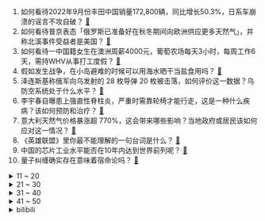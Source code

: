 1. 如何看待2022年9月份丰田中国销量172,800辆，同比增长50.3%，日系车崩溃的谣言不攻自破？ [:link:](https://www.zhihu.com/question/558724608)
2. 如何看待普京表态「俄罗斯已准备好在秋冬期间向欧洲供应更多天然气」，并称北溪事件受益者是美国？ [:link:](https://www.zhihu.com/question/558983094)
3. 如何看待一中国籍女生在澳洲周薪4000元，葡萄农场每天3小时，每周工作6天，需持WHV从事打工度假？ [:link:](https://www.zhihu.com/question/558816269)
4. 假如发生战争，在小岛避难的时候可以用海水晒干当盐食用吗？ [:link:](https://www.zhihu.com/question/555638242)
5. 泽连斯基称俄军向乌发射的 28 枚导弹 20 枚被击落，如何评价这一数据？乌防空系统处于什么水平？ [:link:](https://www.zhihu.com/question/558880777)
6. 李宇春自曝患上强直性脊柱炎，严重时需靠轮椅才能行走，这是一种什么疾病？该如何预防和治疗？ [:link:](https://www.zhihu.com/question/558971534)
7. 意大利天然气价格暴涨超 770%，这会带来哪些影响？当地政府或居民该如何应对这一情况？ [:link:](https://www.zhihu.com/question/558972104)
8. 《英雄联盟》里你最不能理解的一句台词是什么？ [:link:](https://www.zhihu.com/question/420264870)
9. 中国的芯片工业水平能否在10年内达到世界前列呢？ [:link:](https://www.zhihu.com/question/543811431)
10. 量子纠缠确实存在意味着宿命论吗？ [:link:](https://www.zhihu.com/question/557949184)
<details>
<summary>11 ~ 20</summary>

11. 瑞士信贷陷破产危机，究竟发生了什么？瑞士信贷如果出现倒闭，会造成什么影响？ [:link:](https://www.zhihu.com/question/558794597)
12. 想打个瑶的金标，但是很多人见瑶就摆，如何在巅峰赛拿瑶不被队友嫌弃？ [:link:](https://www.zhihu.com/question/535570763)
13. 美议员提议暂停向沙特阿拉伯出售武器，为期一年，可能会带来哪些影响？哪些信息值得关注？ [:link:](https://www.zhihu.com/question/558963313)
14. 未来十年二十年教师会不会迎来缩编下岗潮？ [:link:](https://www.zhihu.com/question/557594658)
15. 航天学霸姜宇 1 年 9 个月拿博士学位，曾发表 27 篇 SCI 论文，这是什么水平？还有哪些成就？ [:link:](https://www.zhihu.com/question/558794172)
16. 父亲去世，我该如何接手企业？ [:link:](https://www.zhihu.com/question/558758783)
17. 怎么用文学专业知识反驳这种玩笑，比如：卖火柴的小女孩无证经营? [:link:](https://www.zhihu.com/question/553983303)
18. 如何评价电视剧《底线》大结局？ [:link:](https://www.zhihu.com/question/558725187)
19. 女生要买蓝月亮却收到「蓝月壳」，客服称「属自主品牌，不是仅大牌才好用」，如何看待商家傍名牌行为？ [:link:](https://www.zhihu.com/question/558853532)
20. “数学的进步不是由无数群众推动的而是从古至今极个别人才个人能力推动前进的”这句话对不对，为什么？ [:link:](https://www.zhihu.com/question/555028139)
</details>
<details>
<summary>21 ~ 30</summary>

21. 是什么原因造成了台湾普通话的特殊口音？ [:link:](https://www.zhihu.com/question/21506480)
22. 《守望先锋》为什么好多人看见卡西迪的视频就一定会在下面刷「他叫麦克雷」？ [:link:](https://www.zhihu.com/question/557886324)
23. 第一次见父母，男朋友的表现让我打了退堂鼓，我要怎么办？ [:link:](https://www.zhihu.com/question/554034364)
24. 拜登表态称「我相信能再次击败特朗普」，目前拜登的支持度如何？你看好拜登的连任前景吗？ [:link:](https://www.zhihu.com/question/558830824)
25. 一项调查称 91.81%的受访者有「文字讨好」行为，如何看待这一数据，如何理解文字讨好症的流行？ [:link:](https://www.zhihu.com/question/558877310)
26. iPhone 14 Plus 遇冷，而 Pro 却卖爆，如何看待苹果此次新品的「左右手互博」现象？ [:link:](https://www.zhihu.com/question/558611647)
27. 旧玻璃为什么不能重新熔了作新玻璃，而只能作为作新玻璃的配料存在？ [:link:](https://www.zhihu.com/question/554085292)
28. 10 月 12 日沪指重回 3000 点，两市上涨个股超 4500 只，如何看待今日股市反弹？ [:link:](https://www.zhihu.com/question/558889600)
29. 评书演员王玥波为什么说赤兔马是白马？ [:link:](https://www.zhihu.com/question/497272463)
30. 波兰「友谊」输油管道发现泄漏点，该管道是往德国输送原油的主要线路，哪些信息值得关注？可能造成哪些影响？ [:link:](https://www.zhihu.com/question/558932038)
</details>
<details>
<summary>31 ~ 40</summary>

31. 「天宫课堂」第三课取得圆满成功，中国航天员邀请青少年朋友们同步天地做实验，本次太空课堂有哪些亮点？ [:link:](https://www.zhihu.com/question/558578427)
32. 我有必要去维持一段我融不进去的友谊吗？ [:link:](https://www.zhihu.com/question/552761679)
33. 高中看不到光怎么熬下去? [:link:](https://www.zhihu.com/question/557150214)
34. 你后悔买电子书阅读器吗？ [:link:](https://www.zhihu.com/question/300173600)
35. 怎么才能开始行动的第一步? [:link:](https://www.zhihu.com/question/523121441)
36. 上大学之后发现好多高中自认为的朋友把自己删了是什么心情？ [:link:](https://www.zhihu.com/question/558863888)
37. 高三熬夜刷题真的有用吗？ [:link:](https://www.zhihu.com/question/555953835)
38. 如何评价张翰主演的电视剧《东八区的先生们》？ [:link:](https://www.zhihu.com/question/550556433)
39. 有什么道理是做生意后才知道的？ [:link:](https://www.zhihu.com/question/318085423)
40. 喝咖啡提神有很多弊端，但是上班真的困啊，有什么可以替代咖啡的提神饮品么？ [:link:](https://www.zhihu.com/question/542156707)
</details>
<details>
<summary>41 ~ 50</summary>

41. 《原神》77为什么作为五星辅助强度这么低？ [:link:](https://www.zhihu.com/question/468663546)
42. 如何评价《明日方舟》新主线章节「淬火尘霾」？ [:link:](https://www.zhihu.com/question/558698559)
43. 表达相思的诗词有哪些？ [:link:](https://www.zhihu.com/question/550502533)
44. 家庭浴室装修应该如何设计？ [:link:](https://www.zhihu.com/question/450331936)
45. 自动驾驶都用激光雷达等以后自动驾驶车多起来了，路上的激光雷达会不会相互干扰？ [:link:](https://www.zhihu.com/question/455107544)
46. 怎么去接受自己的平庸？平庸的人生拥有什么意义？ [:link:](https://www.zhihu.com/question/558698275)
47. 数据中台到底是什么？ [:link:](https://www.zhihu.com/question/539408684)
48. 今年秋招是只有计算机很难吗，还是说都很难？其他行业怎么样? [:link:](https://www.zhihu.com/question/557849667)
49. 是不是只有成绩变好才会有人主动找你? [:link:](https://www.zhihu.com/question/558889604)
50. 高考真的决定未来吗? [:link:](https://www.zhihu.com/question/558570002)
</details><details>
<summary>bilibili</summary>

1. 如果有人装到了你擅长的领域，咱得这么做！ [:link:](//www.bilibili.com/video/BV1ed4y1i7SB)
2. 有的人死了，尸体都找不回来，《非常警事》主题曲发布，讲述禁毒战场的一起真案 [:link:](//www.bilibili.com/video/BV1id4y1i7fY)
3. 街头沙发实验，你会来坐吗？ [:link:](//www.bilibili.com/video/BV19g411Y7LB)
4. 社死 [:link:](//www.bilibili.com/video/BV1YV4y1L7Mq)
5. 都20岁了，去健身穿的成熟一点…… [:link:](//www.bilibili.com/video/BV16B4y1j7RT)
6. 锟斤拷�⊠是怎样炼成的——中文显示“⼊”门指南【柴知道】 [:link:](//www.bilibili.com/video/BV1cB4y177QR)
7. 00后做宿管阿姨是真快乐啊！ [:link:](//www.bilibili.com/video/BV12B4y1j7aS)
8. 我要被这群记者笑死啦哈哈哈哈哈哈哈哈哈哈哈哈哈哈 [:link:](//www.bilibili.com/video/BV1oe4y1i7kZ)
9. 深山中的一碗油泡蛋，让瘦小的妹子连干3碗饭！ [:link:](//www.bilibili.com/video/BV1GW4y1H7CK)
10. 关于养猫不受重力影响这件事的副作用 [:link:](//www.bilibili.com/video/BV1VT411N71k)
<details>
<summary>11 ~ 20</summary>

11. 变色油墨我搞定了 [:link:](//www.bilibili.com/video/BV1jm4y1A77A)
12. Can’t take my eyes off you完整版视频来啦 [:link:](//www.bilibili.com/video/BV1R84y1B7jw)
13. 3D版老爹 [:link:](//www.bilibili.com/video/BV18e411j72m)
14. 它没流量没上院线，却是我心中的国庆档最佳！ [:link:](//www.bilibili.com/video/BV1FT411N7uH)
15. 近半年时间制作的福州肉燕，我尽力了！ [:link:](//www.bilibili.com/video/BV1UW4y1J7V6)
16. 关于我家狗长得像余华老师这件事 [:link:](//www.bilibili.com/video/BV1LP41177jK)
17. 【AI绘画】再次进化！novelai真官网版本解压即用 无需下载！这次1分钟内不用学也能会用 [:link:](//www.bilibili.com/video/BV1EV4y1L7dX)
18. 当说话失去所有声母 [:link:](//www.bilibili.com/video/BV1jm4y1A7qA)
19. 这收银员速度超快，看看我是怎么利用他来教你们英语的 [:link:](//www.bilibili.com/video/BV1ue4y1E77E)
20. 如何让人内疚一辈子 [:link:](//www.bilibili.com/video/BV1o24y197Zu)
</details>
<details>
<summary>21 ~ 30</summary>

21. 这条视频可能会引起很多人的谩骂，但是我想了想还是选择发出来。 [:link:](//www.bilibili.com/video/BV1NG4y1p7ec)
22. 【医学博士】每天久坐8小时，身体会发生哪些变化？I 考研党、上班族必须收藏！ [:link:](//www.bilibili.com/video/BV1mB4y1j77G)
23. 当音乐室有人弹《未闻花名》 [:link:](//www.bilibili.com/video/BV1sT411P7qN)
24. 酥烂能拉丝的红烧肉，亲妈级教程。 [:link:](//www.bilibili.com/video/BV17m4y1A7WJ)
25. 看火影的和看JOJO的都沉默了…… [:link:](//www.bilibili.com/video/BV1kB4y1j7xr)
26. 居然在奶茶里，喝出指甲 [:link:](//www.bilibili.com/video/BV1eR4y197Xv)
27. 两帅小伙吃杭州日料“天花板”，花式刺身吃到饱 [:link:](//www.bilibili.com/video/BV1XN4y1A7yt)
28. 《明日方舟》主题曲【淬火尘霾】概念pv [:link:](//www.bilibili.com/video/BV1ag411h7Uq)
29. “要经历多少，才能看的这么透彻？” [:link:](//www.bilibili.com/video/BV1Ue4y1J7UB)
30. 对于以前的欺骗行为，深表歉意！ [:link:](//www.bilibili.com/video/BV1ze41157fq)
</details>
<details>
<summary>31 ~ 40</summary>

31. 以前的年轻人VS现在的年轻人 [:link:](//www.bilibili.com/video/BV1je4y1q7yp)
32. 正版星际穿越摇 [:link:](//www.bilibili.com/video/BV1gW4y1H74s)
33. 荧妹：区区500岁也能当草神？！ [:link:](//www.bilibili.com/video/BV1x8411W7aq)
34. 终 🐔 第 一 杀 人 王 [:link:](//www.bilibili.com/video/BV1Ve4y1q7VG)
35. 工程师教你怎么撕胶带！最后一个你肯定不知道！ [:link:](//www.bilibili.com/video/BV1pV4y1L797)
36. “每天一遍，防止抑郁率达99.999%！” [:link:](//www.bilibili.com/video/BV1fN4y1w7BM)
37. 你们要的110万粉丝女装来了 [:link:](//www.bilibili.com/video/BV1kt4y1c7hb)
38. 张瀚那可怕的性感症 [:link:](//www.bilibili.com/video/BV1CB4y1j7ka)
39. Speed怒唱阳光彩虹小白马 [:link:](//www.bilibili.com/video/BV1fB4y1j7V4)
40. 高分科幻悬疑美剧《13号仓库》全集解说 [:link:](//www.bilibili.com/video/BV1bm4y1A7Kk)
</details>
<details>
<summary>41 ~ 50</summary>

41. 对不起，我偷偷瘦了30斤！！！ [:link:](//www.bilibili.com/video/BV1j14y1776g)
42. 这天变得，比我妈变装都快 [:link:](//www.bilibili.com/video/BV1m84y1B7We)
43. 狐 主 任 本 体 [:link:](//www.bilibili.com/video/BV1dG411E7qd)
44. 他们两个是谁，有谁认识吗？ [:link:](//www.bilibili.com/video/BV18d4y1i7qK)
45. RTX4090性能分析：这显卡太强了！ [:link:](//www.bilibili.com/video/BV1NV4y1L7qi)
46. 第一次去唢呐区up主家，被扣下来跳《恋爱循环》.... [:link:](//www.bilibili.com/video/BV1sT411N7jY)
47. 栓Q哥自学英语成为英语导游的那些年 [:link:](//www.bilibili.com/video/BV1yV4y157s2)
48. 【(G)I-DLE】- X-FILE VIDEO [:link:](//www.bilibili.com/video/BV1ee41157f7)
49. 外媒：《游戏王》作者高桥和希因救人溺亡 [:link:](//www.bilibili.com/video/BV1Hd4y1i7Vh)
50. 【TES】《再输一把就回家》激情速填，摆烂pv [:link:](//www.bilibili.com/video/BV1984y1B7Mo)
</details>
<details>
<summary>51 ~ 60</summary>

51. 全世界最贵的炸猪排！500元！比脸还要大！到底有多好吃？ [:link:](//www.bilibili.com/video/BV1bt4y1c7TE)
52. 好久没吃过的街头拌水果，久违了兄弟们，我回归了。 [:link:](//www.bilibili.com/video/BV1yV4y1L77C)
53. 《一句话分清PUA》 [:link:](//www.bilibili.com/video/BV1LV4y1L7SE)
54. 用一年时间超硬核整理“全网低脂低卡食物”，纯纯干货！好吃不胖，瘦成闪电全靠它们！一整个幸福住！ [:link:](//www.bilibili.com/video/BV1NP411772F)
55. 沉浸式开飞机 塞斯纳 185 Skywagon [:link:](//www.bilibili.com/video/BV1NP41177ur)
56. 《LPL一天体验券》 [:link:](//www.bilibili.com/video/BV1TK411Q7Za)
57. 【整活】我去！TES！ [:link:](//www.bilibili.com/video/BV1xe4y1q7Aq)
58. 保姆级教程教你在网课中vtb出道 [:link:](//www.bilibili.com/video/BV15G4y1p7bz)
59. 不要图方便忽略了用电安全，何况它其实并不方便 [:link:](//www.bilibili.com/video/BV1Be4y1q7zA)
60. 【𝟒𝐊】电锯人 OP：米津玄師「KICK BACK」【中字】 [:link:](//www.bilibili.com/video/BV1Ke4y1E7ub)
</details>
<details>
<summary>61 ~ 70</summary>

61. 【淬火尘霾】明日方舟 主线第十一章 磨难环境 摆完挂机 简单好抄（持续更新中） [:link:](//www.bilibili.com/video/BV1cG411J7Mu)
62. 物理老师：我查个宿遭这顿骂啊！ [:link:](//www.bilibili.com/video/BV1YB4y1j7en)
63. 自学了3年的3D动画 唉 这猫和老鼠拿不出手呀 [:link:](//www.bilibili.com/video/BV1jW4y1H7qL)
64. 改变大家对猕猴的看法 [:link:](//www.bilibili.com/video/BV1Rt4y1c7qZ)
65. 恋爱12年结婚4年，终于看透了！爱情本质就是反人性！ [:link:](//www.bilibili.com/video/BV1Ve4y1q7QB)
66. 😘小 的 也 很 可 爱 哦😘 [:link:](//www.bilibili.com/video/BV1Tt4y1c7sm)
67. 【十月霸权】转生成为魔剑亚托克斯~暗裔的奇妙冒险（第二集） [:link:](//www.bilibili.com/video/BV1de4y1U7FH)
68. 夺回秋雅是什么梗？ [:link:](//www.bilibili.com/video/BV1qR4y1R76S)
69. 有求必应（合体读评论版 [:link:](//www.bilibili.com/video/BV18P41177mM)
70. 评分4.2！2022年度最抽象动画已经诞生！吐槽LoveLive星团第二季！ [:link:](//www.bilibili.com/video/BV16G411E7Ny)
</details>
<details>
<summary>71 ~ 80</summary>

71. 本来想记录美好生活，结果... [:link:](//www.bilibili.com/video/BV1bN4y1A7Tn)
72. 民警下班吃旋转小火锅，发现邻座男子正在“跑分洗钱” [:link:](//www.bilibili.com/video/BV1Be4y1n7nC)
73. 只因兄弟结婚，我们整了个顶级好活 [:link:](//www.bilibili.com/video/BV1TW4y1H7zy)
74. 原以为是“进口神曲”，没想到竟是中国制造，老外都在找歌名！ [:link:](//www.bilibili.com/video/BV1qP41177E9)
75. 约100张Ai绘图观测【青梅竹马从幼年到结婚】 [:link:](//www.bilibili.com/video/BV19B4y1j7N9)
76. 现在是怎么了！吃个泡面都这么内卷的吗！ [:link:](//www.bilibili.com/video/BV1714y1775m)
77. 广州.向群饭店  厨子探店¥285 [:link:](//www.bilibili.com/video/BV1x8411W7aU)
78. 王老菊教你断剑奇侠（第二季02）-  残缺与乖戾 [:link:](//www.bilibili.com/video/BV1qe4y1n7Uh)
79. 当 代 女 生 “刑 具” [:link:](//www.bilibili.com/video/BV1bG411j79p)
80. “既当裁判又当运动员，你装什么科普达人？” [:link:](//www.bilibili.com/video/BV1rB4y1j7US)
</details>
<details>
<summary>81 ~ 90</summary>

81. 带妈妈来漫展居然给我整这出 [:link:](//www.bilibili.com/video/BV14e4y1q7nF)
82. 【基德】全网最简单的2022诺贝尔物理学奖解读 [:link:](//www.bilibili.com/video/BV1Y44y1f7Y9)
83. 黑人小伙用“上帝之手”创造神迹，人类第一次心脏分流手术 [:link:](//www.bilibili.com/video/BV1H44y1f7Hm)
84. 楚钧：《真实复盘》5分钟游戏结束？离谱bp？小天挠头？ [:link:](//www.bilibili.com/video/BV1Bd4y1i7D8)
85. 社牛本牛！女子旅游不知道吃什么 随200元份子参加陌生人婚宴 [:link:](//www.bilibili.com/video/BV1MT411N7wk)
86. 2022年的第一个雪人 [:link:](//www.bilibili.com/video/BV1cN4y1P7jZ)
87. 张老师对不起！！！！！ [:link:](//www.bilibili.com/video/BV1Sg411Y7JL)
88. 温迪喝了假酒（。 [:link:](//www.bilibili.com/video/BV1LV4y1L7Ym)
89. 20岁成熟男人的魅力如此四射！！！ [:link:](//www.bilibili.com/video/BV1ze4y1n721)
90. 【阿斗】乔佛里婚礼现场领盒饭，千古一帝被自己作死！美剧史诗巨作《权力的游戏》第13期 [:link:](//www.bilibili.com/video/BV1Tm4y1P7Wf)
</details>
<details>
<summary>91 ~ 99</summary>

91. 20多岁 也该成熟了 [:link:](//www.bilibili.com/video/BV1GG4y1p7FH)
92. 北方人第一次来顺德，凌晨4点起床抢饭吃，现场直接整懵了... [:link:](//www.bilibili.com/video/BV1St4y1c77Q)
93. 年入百万，生不如死，这工作你敢做吗？非典型警匪片《线人》 [:link:](//www.bilibili.com/video/BV1sW4y1H7gM)
94. 如果天花板不是用来形容他们家，那么天花板将毫无意义|真探来了 [:link:](//www.bilibili.com/video/BV1n44y1f78K)
95. 【苏星河】iOS16的正确用法，苹果今年真正的大招？ [:link:](//www.bilibili.com/video/BV1MN4y1A78t)
96. 坐飞机全流程 坐飞机攻略 [:link:](//www.bilibili.com/video/BV1FK411Q7cH)
97. 这个叫花鸡是洪七公爱吃的那种叫花鸡吗？ [:link:](//www.bilibili.com/video/BV1qW4y1H7mz)
98. 这也太抽象了吧！！哈哈哈哈 [:link:](//www.bilibili.com/video/BV1B8411W72y)
99. 小流浪狗内脏被车撞移位，医生说需要6000多块手术费，而且可能会死在手术台上.. [:link:](//www.bilibili.com/video/BV1SG4y1H7r7)
</details></details>
